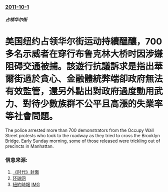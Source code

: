 ### [2011-10-1](/news/2011/10/1/index.md)

##### 占领华尔街
# 美国纽约占领华尔街运动持續醞釀，700多名示威者在穿行布鲁克林大桥时因涉嫌阻碍交通被捕。該遊行抗議訴求是指出華爾街過於貪心、金融體統弊端卻政府無法有效監管，還另外點出對政府過度動用武力、對待少數族群不公平且高漲的失業率等社會問題。

The police arrested more than 700 demonstrators from the Occupy Wall Street protests who took to the roadway as they tried to cross the Brooklyn Bridge. Early Sunday morning, some of those released were trickling out of precincts in Manhattan.


### 信息来源:

1. [《时代》封面](http://www.time.com/time/covers/0,16641,1101111024,00.html)
2. [环球网](https://web.archive.org/web/20111026084840/http://finance.huanqiu.com/data/2011-10/2055289.html)
3. [紐約時報](http://cityroom.blogs.nytimes.com/2011/10/01/police-arresting-protesters-on-brooklyn-bridge/) [IMG](https://static01.nyt.com/images/blogs_v5/../icons/t_logo_291_black.png)
